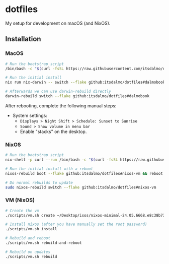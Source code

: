 # dotfiles

My setup for development on macOS (and NixOS).

## Installation

### MacOS

```sh
# Run the bootstrap script
/bin/bash -c "$(curl -fsSL https://raw.githubusercontent.com/itsdalmo/dotfiles/refs/heads/master/scripts/bootstrap_macos.sh)"

# Run the initial install
nix run nix-darwin -- switch --flake github:itsdalmo/dotfiles#dalmobook

# Afterwards we can use darwin-rebuild directly
darwin-rebuild switch --flake github:itsdalmo/dotfiles#dalmobook
```

After rebooting, complete the following manual steps:

- System settings:
  - `Displays > Night Shift > Schedule: Sunset to Sunrise`
  - `Sound > Show volume in menu bar`
  - Enable "stacks" on the desktop.

### NixOS

```sh
# Run the bootstrap script
nix-shell -p curl --run /bin/bash -c "$(curl -fsSL https://raw.githubusercontent.com/itsdalmo/dotfiles/refs/heads/master/scripts/bootstrap_nixos.sh)"

# Run the initial install with a reboot
nixos-rebuild boot --flake github:itsdalmo/dotfiles#nixos-vm && reboot

# Do normal rebuilds to update
sudo nixos-rebuild switch --flake github:itsdalmo/dotfiles#nixos-vm
```

### VM (NixOS)

```sh
# Create the vm
./scripts/vm.sh create ~/Desktop/isos/nixos-minimal-24.05.6668.e8c38b73aeb2-aarch64-linux.iso

# Install nixos (after you have manually set the root password)
./scripts/vm.sh install

# Rebuild and reboot
./scripts/vm.sh rebuild-and-reboot

# Rebuild on updates
./scripts/vm.sh rebuild
```
